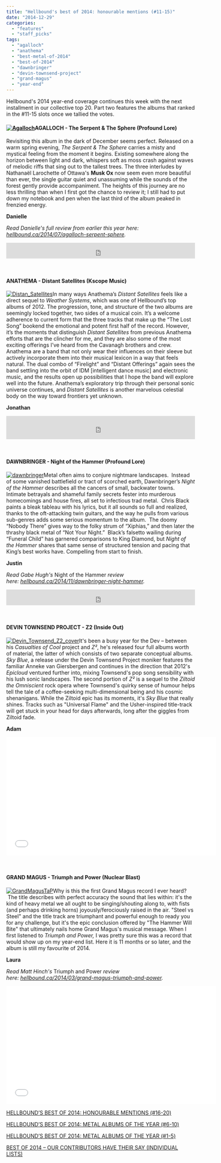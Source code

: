 ```yaml
---
title: "Hellbound's best of 2014: honourable mentions (#11-15)"
date: "2014-12-29"
categories: 
  - "features"
  - "staff_picks"
tags: 
  - "agalloch"
  - "anathema"
  - "best-metal-of-2014"
  - "best-of-2014"
  - "dawnbringer"
  - "devin-townsend-project"
  - "grand-magus"
  - "year-end"
---
```


Hellbound's 2014 year-end coverage continues this week with the next installment in our collective top 20. Part two features the albums that ranked in the #11-15 slots once we tallied the votes.

#### [![Agalloch](https://hellbound.ca/wp-content/uploads/2014/05/Agalloch-300x278.png)](https://hellbound.ca/wp-content/uploads/2014/05/Agalloch.png)AGALLOCH - The Serpent & The Sphere (Profound Lore)

Revisiting this album in the dark of December seems perfect. Released on a warm spring evening, _The Serpent & The Sphere_ carries a misty and mystical feeling from the moment it begins. Existing somewhere along the horizon between light and dark, whispers soft as moss crash against waves of melodic riffs that sing out to the tallest trees. The three interludes by Nathanaël Larochette of Ottawa's **Musk Ox** now seem even more beautiful than ever, the single guitar quiet and unassuming while the sounds of the forest gently provide accompaniment. The heights of this journey are no less thrilling than when I first got the chance to review it; I still had to put down my notebook and pen when the last third of the album peaked in frenzied energy.

**Danielle**

_Read Danielle's full review from earlier this year here: [hellbound.ca/2014/07/agalloch-serpent-sphere](https://hellbound.ca/2014/07/agalloch-serpent-sphere/)._

<iframe style="border: 0; width: 100%; height: 42px;" src="http://bandcamp.com/EmbeddedPlayer/album=2824426664/size=small/bgcol=ffffff/linkcol=0687f5/transparent=true/" width="300" height="150" seamless=""><a href="http://agalloch.bandcamp.com/album/the-serpent-the-sphere">The Serpent &amp; The Sphere by Agalloch</a></iframe>

 

#### ANATHEMA - Distant Satellites (Kscope Music)

[![Distan_Satellites](https://hellbound.ca/wp-content/uploads/2014/12/Distan_Satellites-300x300.jpg)](https://hellbound.ca/wp-content/uploads/2014/12/Distan_Satellites.jpg)In many ways Anathema’s _Distant Satellites_ feels like a direct sequel to _Weather Systems_, which was one of Hellbound’s top albums of 2012. The progression, tone, and structure of the two albums are seemingly locked together, two sides of a musical coin. It’s a welcome adherence to current form that the three tracks that make up the “The Lost Song” bookend the emotional and potent first half of the record. However, it’s the moments that distinguish _Distant Satellites_ from previous Anathema efforts that are the clincher for me, and they are also some of the most exciting offerings I’ve heard from the Cavanagh brothers and crew. Anathema are a band that not only wear their influences on their sleeve but actively incorporate them into their musical lexicon in a way that feels natural. The dual combo of “Firelight” and “Distant Offerings” again sees the band settling into the orbit of IDM \[intelligent dance music\] and electronic music, and the results open up possibilities that I hope the band will explore well into the future. Anathema’s exploratory trip through their personal sonic universe continues, and _Distant Satellites_ is another marvelous celestial body on the way toward frontiers yet unknown.

**Jonathan**

<iframe src="https://w.soundcloud.com/player/?url=https%3A//api.soundcloud.com/tracks/152621991&amp;color=ff5500" width="100%" height="62" frameborder="no" scrolling="no"></iframe>

 

#### DAWNBRINGER - Night of the Hammer (Profound Lore)

[![dawnbringer](https://hellbound.ca/wp-content/uploads/2014/11/dawnbringer-300x300.jpg)](https://hellbound.ca/wp-content/uploads/2014/11/dawnbringer.jpg)Metal often aims to conjure nightmare landscapes.  Instead of some vanished battlefield or tract of scorched earth, Dawnbringer’s _Night of the Hammer_ describes all the cancers of small, backwater towns.  Intimate betrayals and shameful family secrets fester into murderous homecomings and house fires, all set to infectious trad metal.  Chris Black paints a bleak tableau with his lyrics, but it all sounds so full and realized, thanks to the oft-attacking twin guitars, and the way he pulls from various sub-genres adds some serious momentum to the album.  The doomy “Nobody There” gives way to the folky strum of “Xiphias,” and then later the thrashy black metal of “Not Your Night.”  Black’s falsetto wailing during “Funeral Child” has garnered comparisons to King Diamond, but _Night of the Hammer_ shares that same sense of structured tension and pacing that King’s best works have. Compelling from start to finish.

**Justin**

_Read Gabe Hugh's_ Night of the Hammer _review here: [hellbound.ca/2014/11/dawnbringer-night-hammer](https://hellbound.ca/2014/11/dawnbringer-night-hammer/)._

<iframe style="border: 0; width: 100%; height: 42px;" src="http://bandcamp.com/EmbeddedPlayer/album=1106260631/size=small/bgcol=ffffff/linkcol=0687f5/transparent=true/" width="300" height="150" seamless=""><a href="http://profoundlorerecords.bandcamp.com/album/night-of-the-hammer">Night Of The Hammer by DAWNBRINGER</a></iframe>

 

#### DEVIN TOWNSEND PROJECT - Z2 (Inside Out)

[![Devin_Townsend_Z2_cover](https://hellbound.ca/wp-content/uploads/2014/12/Devin_Townsend_Z2_cover-300x300.jpg)](https://hellbound.ca/wp-content/uploads/2014/12/Devin_Townsend_Z2_cover.jpg)It's been a busy year for the Dev – between his _Casualties of Cool_ project and _Z²_, he's released four full albums worth of material, the latter of which consists of two separate conceptual albums. _Sky Blue_, a release under the Devin Townsend Project moniker features the familiar Anneke van Giersbergen and continues in the direction that 2012's _Epicloud_ ventured further into, mixing Townsend's pop song sensibility with his lush sonic landscapes. The second portion of _Z²_ is a sequel to the _Ziltoid the Omniscient_ rock opera where Townsend's quirky sense of humour helps tell the tale of a coffee-seeking multi-dimensional being and his cosmic shenanigans. While the Ziltoid epic has its moments, it's _Sky Blue_ that really shines. Tracks such as "Universal Flame" and the Usher-inspired title-track will get stuck in your head for days afterwards, long after the giggles from Ziltoid fade.

**Adam**

<iframe src="//www.youtube.com/embed/pCNx6vs7c2Y" width="560" height="315" frameborder="0" allowfullscreen="allowfullscreen"></iframe>

 

#### GRAND MAGUS - Triumph and Power (Nuclear Blast)

[![GrandMagusTaP](https://hellbound.ca/wp-content/uploads/2014/12/GrandMagusTaP-300x300.jpg)](https://hellbound.ca/wp-content/uploads/2014/12/GrandMagusTaP.jpg)Why is this the first Grand Magus record I ever heard?  The title describes with perfect accuracy the sound that lies within: it's the kind of heavy metal we all ought to be singing/shouting along to, with fists (and perhaps drinking horns) joyously/ferociously raised in the air. "Steel vs Steel" and the title track are triumphant and powerful enough to ready you for any challenge, but it's the epic conclusion offered by "The Hammer Will Bite" that ultimately nails home Grand Magus's musical message. When I first listened to _Triumph and Power,_ I was pretty sure this was a record that would show up on my year-end list. Here it is 11 months or so later, and the album is still my favourite of 2014.

**Laura**

_Read Matt Hinch's_ Triumph and Power _review here: [hellbound.ca/2014/03/grand-magus-triumph-and-power](https://hellbound.ca/2014/03/grand-magus-triumph-and-power/)._

<iframe src="//www.youtube.com/embed/3g0_rVYTLIQ" width="560" height="315" frameborder="0" allowfullscreen="allowfullscreen"></iframe>

[HELLBOUND’S BEST OF 2014: HONOURABLE MENTIONS (#16-20)](https://hellbound.ca/2014/12/hellbounds-best-of-2014-honourable-mentions-16-20/)

[HELLBOUND’S BEST OF 2014: METAL ALBUMS OF THE YEAR (#6-10)](https://hellbound.ca/2014/12/hellbounds-best-2014-metal-albums-year-6-10/)

[HELLBOUND’S BEST OF 2014: METAL ALBUMS OF THE YEAR (#1-5)](https://hellbound.ca/2014/12/hellbounds-best-2014-metal-albums-year-1-5/)

[BEST OF 2014 – OUR CONTRIBUTORS HAVE THEIR SAY (INDIVIDUAL LISTS)](https://hellbound.ca/2014/12/best-2014-contributors-say-individual-lists/)
